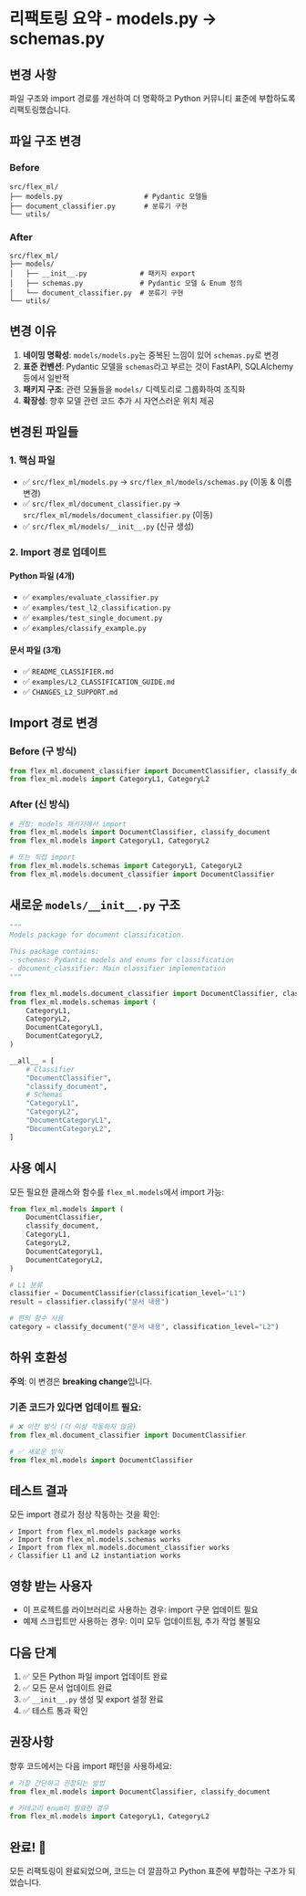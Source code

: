 # 리팩토링 요약 - models.py → schemas.py

## 변경 사항

파일 구조와 import 경로를 개선하여 더 명확하고 Python 커뮤니티 표준에 부합하도록 리팩토링했습니다.

## 파일 구조 변경

### Before
```
src/flex_ml/
├── models.py                    # Pydantic 모델들
├── document_classifier.py       # 분류기 구현
└── utils/
```

### After
```
src/flex_ml/
├── models/
│   ├── __init__.py             # 패키지 export
│   ├── schemas.py              # Pydantic 모델 & Enum 정의
│   └── document_classifier.py  # 분류기 구현
└── utils/
```

## 변경 이유

1. **네이밍 명확성**: `models/models.py`는 중복된 느낌이 있어 `schemas.py`로 변경
2. **표준 컨벤션**: Pydantic 모델을 `schemas`라고 부르는 것이 FastAPI, SQLAlchemy 등에서 일반적
3. **패키지 구조**: 관련 모듈들을 `models/` 디렉토리로 그룹화하여 조직화
4. **확장성**: 향후 모델 관련 코드 추가 시 자연스러운 위치 제공

## 변경된 파일들

### 1. 핵심 파일
- ✅ `src/flex_ml/models.py` → `src/flex_ml/models/schemas.py` (이동 & 이름 변경)
- ✅ `src/flex_ml/document_classifier.py` → `src/flex_ml/models/document_classifier.py` (이동)
- ✅ `src/flex_ml/models/__init__.py` (신규 생성)

### 2. Import 경로 업데이트

#### Python 파일 (4개)
- ✅ `examples/evaluate_classifier.py`
- ✅ `examples/test_l2_classification.py`
- ✅ `examples/test_single_document.py`
- ✅ `examples/classify_example.py`

#### 문서 파일 (3개)
- ✅ `README_CLASSIFIER.md`
- ✅ `examples/L2_CLASSIFICATION_GUIDE.md`
- ✅ `CHANGES_L2_SUPPORT.md`

## Import 경로 변경

### Before (구 방식)
```python
from flex_ml.document_classifier import DocumentClassifier, classify_document
from flex_ml.models import CategoryL1, CategoryL2
```

### After (신 방식)
```python
# 권장: models 패키지에서 import
from flex_ml.models import DocumentClassifier, classify_document
from flex_ml.models import CategoryL1, CategoryL2

# 또는 직접 import
from flex_ml.models.schemas import CategoryL1, CategoryL2
from flex_ml.models.document_classifier import DocumentClassifier
```

## 새로운 `models/__init__.py` 구조

```python
"""
Models package for document classification.

This package contains:
- schemas: Pydantic models and enums for classification
- document_classifier: Main classifier implementation
"""

from flex_ml.models.document_classifier import DocumentClassifier, classify_document
from flex_ml.models.schemas import (
    CategoryL1,
    CategoryL2,
    DocumentCategoryL1,
    DocumentCategoryL2,
)

__all__ = [
    # Classifier
    "DocumentClassifier",
    "classify_document",
    # Schemas
    "CategoryL1",
    "CategoryL2",
    "DocumentCategoryL1",
    "DocumentCategoryL2",
]
```

## 사용 예시

모든 필요한 클래스와 함수를 `flex_ml.models`에서 import 가능:

```python
from flex_ml.models import (
    DocumentClassifier,
    classify_document,
    CategoryL1,
    CategoryL2,
    DocumentCategoryL1,
    DocumentCategoryL2,
)

# L1 분류
classifier = DocumentClassifier(classification_level="L1")
result = classifier.classify("문서 내용")

# 편의 함수 사용
category = classify_document("문서 내용", classification_level="L2")
```

## 하위 호환성

**주의**: 이 변경은 **breaking change**입니다.

### 기존 코드가 있다면 업데이트 필요:
```python
# ❌ 이전 방식 (더 이상 작동하지 않음)
from flex_ml.document_classifier import DocumentClassifier

# ✅ 새로운 방식
from flex_ml.models import DocumentClassifier
```

## 테스트 결과

모든 import 경로가 정상 작동하는 것을 확인:

```
✓ Import from flex_ml.models package works
✓ Import from flex_ml.models.schemas works
✓ Import from flex_ml.models.document_classifier works
✓ Classifier L1 and L2 instantiation works
```

## 영향 받는 사용자

- 이 프로젝트를 라이브러리로 사용하는 경우: import 구문 업데이트 필요
- 예제 스크립트만 사용하는 경우: 이미 모두 업데이트됨, 추가 작업 불필요

## 다음 단계

1. ✅ 모든 Python 파일 import 업데이트 완료
2. ✅ 모든 문서 업데이트 완료
3. ✅ `__init__.py` 생성 및 export 설정 완료
4. ✅ 테스트 통과 확인

## 권장사항

향후 코드에서는 다음 import 패턴을 사용하세요:

```python
# 가장 간단하고 권장되는 방법
from flex_ml.models import DocumentClassifier, classify_document

# 카테고리 enum이 필요한 경우
from flex_ml.models import CategoryL1, CategoryL2
```

## 완료! 🎉

모든 리팩토링이 완료되었으며, 코드는 더 깔끔하고 Python 표준에 부합하는 구조가 되었습니다.
